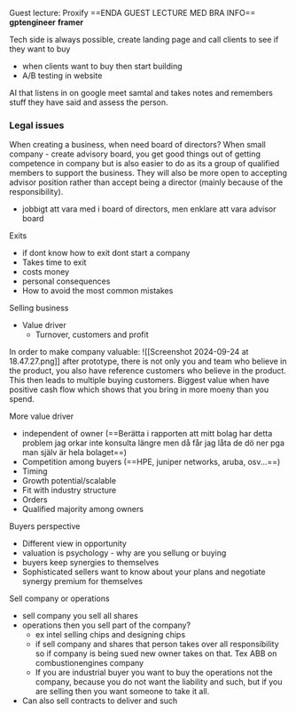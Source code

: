 Guest lecture: Proxify
==ENDA GUEST LECTURE MED BRA INFO==
**gptengineer**
**framer**

Tech side is always possible, create landing page and call clients to see if they want to buy
- when clients want to buy then start building
- A/B testing in website

AI that listens in on google meet samtal and takes notes and remembers stuff they have said and assess the person.


### Legal issues

When creating a business, when need board of directors?
When small company - create advisory board, you get good things out of getting competence in company but is also easier to do as its a group of qualified members to support the business. They will also be more open to accepting advisor position rather than accept being a director (mainly because of the responsibility).
- jobbigt att vara med i board of directors, men enklare att vara advisor board


Exits
- if dont know how to exit dont start a company
- Takes time to exit
- costs money
- personal consequences
- How to avoid the most common mistakes

Selling business
- Value driver
	- Turnover, customers and profit



In order to make company valuable:
![[Screenshot 2024-09-24 at 18.47.27.png]]
after prototype, there is not only you and team who believe in the product, you also have reference customers who believe in the product. This then leads to multiple buying customers. Biggest value when have positive cash flow which shows that you bring in more moeny than you spend.

More value driver
- independent of owner (==Berätta i rapporten att mitt bolag har detta problem jag orkar inte konsulta längre men då får jag låta de dö ner pga man själv är hela bolaget==)
- Competition among buyers (==HPE, juniper networks, aruba, osv...==)
-  Timing
- Growth potential/scalable
- Fit with industry structure
- Orders
- Qualified majority among owners


Buyers perspective
- Different view in opportunity
- valuation is psychology - why are you sellung or buying
- buyers keep synergies to themselves
- Sophisticated sellers want to know about your plans and negotiate synergy premium for themselves

Sell company or operations
- sell company you sell all shares
- operations then you sell part of the company?
	- ex intel selling chips and designing chips
	- if sell company and shares that person takes over all responsibility so if company is being sued new owner takes on that. Tex ABB on combustionengines company 
	- If you are industrial buyer you want to buy the operations not the company, because you do not want the liability and such, but if you are selling then you want someone to take it all.
- Can also sell contracts to deliver and such


























